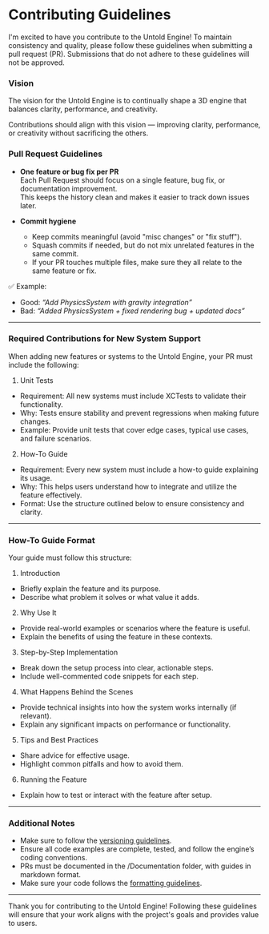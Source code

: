# Contributing Guidelines

I'm excited to have you contribute to the Untold Engine! To maintain consistency and quality, please follow these guidelines when submitting a pull request (PR). Submissions that do not adhere to these guidelines will not be approved.

### Vision  
The vision for the Untold Engine is to continually shape a 3D engine that balances clarity, performance, and creativity.  

Contributions should align with this vision — improving clarity, performance, or creativity without sacrificing the others.  

### Pull Request Guidelines

- **One feature or bug fix per PR**  
  Each Pull Request should focus on a single feature, bug fix, or documentation improvement.  
  This keeps the history clean and makes it easier to track down issues later.  

- **Commit hygiene**  
  - Keep commits meaningful (avoid "misc changes" or "fix stuff").  
  - Squash commits if needed, but do not mix unrelated features in the same commit.  
  - If your PR touches multiple files, make sure they all relate to the same feature or fix.  

✅ Example:  
- Good: *“Add PhysicsSystem with gravity integration”*  
- Bad: *“Added PhysicsSystem + fixed rendering bug + updated docs”*  

---

### Required Contributions for New System Support

When adding new features or systems to the Untold Engine, your PR must include the following:

1. Unit Tests
- Requirement: All new systems must include XCTests to validate their functionality.
- Why: Tests ensure stability and prevent regressions when making future changes.
- Example: Provide unit tests that cover edge cases, typical use cases, and failure scenarios.

2. How-To Guide
- Requirement: Every new system must include a how-to guide explaining its usage.
- Why: This helps users understand how to integrate and utilize the feature effectively.
- Format: Use the structure outlined below to ensure consistency and clarity.

---

### How-To Guide Format

Your guide must follow this structure:

1. Introduction

- Briefly explain the feature and its purpose.
- Describe what problem it solves or what value it adds.

2. Why Use It

- Provide real-world examples or scenarios where the feature is useful.
- Explain the benefits of using the feature in these contexts.

3. Step-by-Step Implementation

- Break down the setup process into clear, actionable steps.
- Include well-commented code snippets for each step.

4. What Happens Behind the Scenes

- Provide technical insights into how the system works internally (if relevant).
- Explain any significant impacts on performance or functionality.

5. Tips and Best Practices

- Share advice for effective usage.
- Highlight common pitfalls and how to avoid them.

6. Running the Feature

- Explain how to test or interact with the feature after setup.

---

### Additional Notes

- Make sure to follow the [versioning guidelines](versioning.md).
- Ensure all code examples are complete, tested, and follow the engine’s coding conventions.
- PRs must be documented in the /Documentation folder, with guides in markdown format.
- Make sure your code follows the [formatting guidelines](Formatting.md).

---
Thank you for contributing to the Untold Engine! Following these guidelines will ensure that your work aligns with the project's goals and provides value to users.
